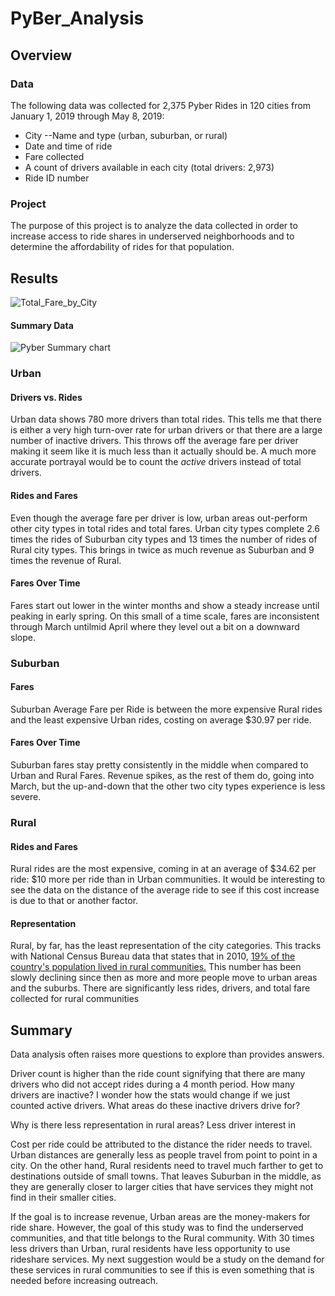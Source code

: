 # PyBer_Analysis

## Overview
### Data
The following data was collected for 2,375 Pyber Rides in 120 cities from January 1, 2019 through May 8, 2019:
- City --Name and type (urban, suburban, or rural)
- Date and time of ride
- Fare collected
- A count of drivers available in each city (total drivers: 2,973)
- Ride ID number

### Project
The purpose of this project is to analyze the data collected in order to increase access to ride shares in underserved neighborhoods and to determine the affordability of rides for that population.

## Results
![Total_Fare_by_City](https://user-images.githubusercontent.com/102555125/178305401-42ff307b-b62e-467f-bf51-03e4d4f6a74d.png)

#### Summary Data
![Pyber Summary chart](https://user-images.githubusercontent.com/102555125/178305350-dda56baa-6c73-48f1-a449-79ded0ac9d7c.png)


### Urban
#### Drivers vs. Rides
Urban data shows 780 more drivers than total rides.  This tells me that there is either a very high turn-over rate for urban drivers or that there are a large number of inactive drivers.  This throws off the average fare per driver making it seem like it is much less than it actually should be.  A much more accurate portrayal would be to count the *active* drivers instead of total drivers.

#### Rides and Fares
Even though the average fare per driver is low, urban areas out-perform other city types in total rides and total fares. Urban city types complete 2.6 times the rides of Suburban city types and 13 times the number of rides of Rural city types.  This brings in twice as much revenue as Suburban and 9 times the revenue of Rural.

#### Fares Over Time
Fares start out lower in the winter months and show a steady increase until peaking in early spring. On this small of a time scale, fares are inconsistent through March untilmid April where they level out a bit on a downward slope.

### Suburban
#### Fares
Suburban Average Fare per Ride is between the more expensive Rural rides and the least expensive Urban rides, costing on average $30.97 per ride.


#### Fares Over Time
Suburban fares stay pretty consistently in the middle when compared to Urban and Rural Fares.  Revenue spikes, as the rest of them do, going into March, but the up-and-down that the other two city types experience is less severe.

### Rural
#### Rides and Fares
Rural rides are the most expensive, coming in at an average of $34.62 per ride: $10 more per ride than in Urban communities. It would be interesting to see the data on the distance of the average ride to see if this cost increase is due to that or another factor.  

#### Representation
Rural, by far, has the least representation of the city categories.  This tracks with National Census Bureau data that states that in 2010, [19% of the country's population lived in rural communities.](https://mtgis-portal.geo.census.gov/arcgis/apps/MapSeries/index.html?appid=49cd4bc9c8eb444ab51218c1d5001ef6) This number has been slowly declining since then as more and more people move to urban areas and the suburbs. There are significantly less rides, drivers, and total fare collected for rural communities




## Summary
Data analysis often raises more questions to explore than provides answers.

Driver count is higher than the ride count signifying that there are many drivers who did not accept rides during a 4 month period. How many drivers are inactive?  I wonder how the stats would change if we just counted active drivers.  What areas do these inactive drivers drive for?  

Why is there less representation in rural areas?  Less driver interest in 

Cost per ride could be attributed to the distance the rider needs to travel.  Urban distances are generally less as people travel from point to point in a city.  On the other hand, Rural residents need to travel much farther to get to destinations outside of small towns.  That leaves Suburban in the middle, as they are generally closer to larger cities that have services they might not find in their smaller cities.

If the goal is to increase revenue, Urban areas are the money-makers for ride share.  However, the goal of this study was to find the underserved communities, and that title belongs to the Rural community.  With 30 times less drivers than Urban, rural residents have less opportunity to use rideshare services.  My next suggestion would be a study on the demand for these services in rural communities to see if this is even something that is needed before increasing outreach.
